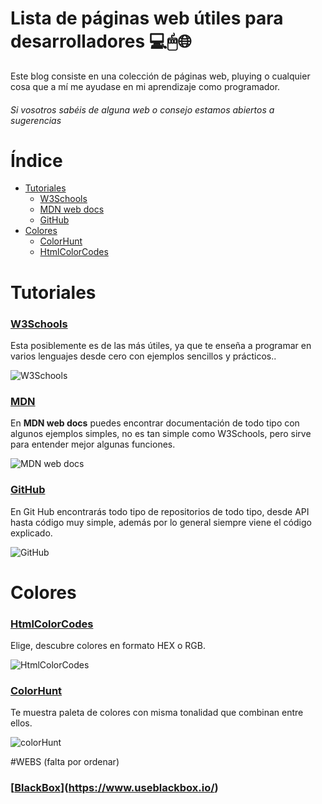# Lista de páginas web útiles para desarrolladores 💻🖱🌐

Este blog consiste en una colección de páginas web, pluying o cualquier cosa que a mí me ayudase en mi aprendizaje como programador.
###### *Si vosotros sabéis de alguna web o consejo estamos abiertos a sugerencias*



# Índice
- [Tutoriales](#Tutoriales)
  - [W3Schools](#W3Schools)
  - [MDN web docs](#MDN)
  - [GitHub](#GitHub)
- [Colores](#Colores)
  - [ColorHunt](#colorHunt)
  - [HtmlColorCodes](#HtmlColorCodes)



# Tutoriales

### [W3Schools](https://www.w3schools.com/)
Esta posiblemente es de las más útiles, ya que te enseña a programar en varios lenguajes desde cero con ejemplos sencillos y prácticos.. 

![W3Schools](https://i.pinimg.com/736x/51/f5/ae/51f5aeb7036317a82bd6ecb1994c7b5d.jpg)


### [MDN](https://developer.mozilla.org/es/)
En **MDN web docs** puedes encontrar documentación de todo tipo con algunos ejemplos simples, no es tan simple como W3Schools, pero sirve para entender mejor algunas funciones. 

![MDN web docs](https://community.mozilla.org/wp-content/uploads/2022/07/mdn-1.png)


### [GitHub](https://github.com/)
En Git Hub encontrarás todo tipo de repositorios de todo tipo, desde API hasta código muy simple, además por lo general siempre viene el código explicado. 

![GitHub](https://github.githubassets.com/images/modules/site/home/repo-browser.png)

# Colores

### [HtmlColorCodes](https://htmlcolorcodes.com/es/)
Elige, descubre colores en formato HEX o RGB.

![HtmlColorCodes](https://www.sortlist.es/blog/wp-content/uploads/sites/6/2021/08/screenshot-htmlcolorcodes.com-2021.08.18-10_57_55.png)

### [ColorHunt](https://colorhunt.co/)
Te muestra paleta de colores con misma tonalidad que combinan entre ellos.

![colorHunt](https://i.pinimg.com/originals/7e/68/43/7e6843431e31d052dafcec51e03eb775.jpg)


#WEBS (falta por ordenar)

### [[BlackBox](https://htmlcolorcodes.com/es/)](https://www.useblackbox.io/)






